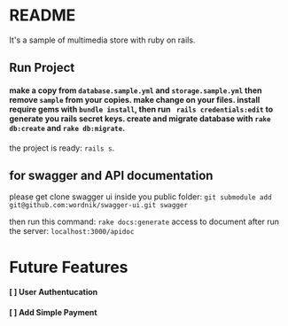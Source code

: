 # README
It's a sample of multimedia store with ruby on rails.

## Run Project
#### make a copy from `database.sample.yml` and `storage.sample.yml` then remove `sample` from your copies. make change on your files. install require gems with `bundle install`, then run ` rails credentials:edit` to generate you rails secret keys. create and migrate database with `rake db:create` and `rake db:migrate`.

the project is ready: `rails s`.

## for swagger and API documentation
please get clone swagger ui inside you public folder:
`git submodule add git@github.com:wordnik/swagger-ui.git swagger`

then run this command: `rake docs:generate`
access to document after run the server: `localhost:3000/apidoc`

# Future Features
#### [ ] **User Authentucation**
#### [ ] **Add Simple Payment**
